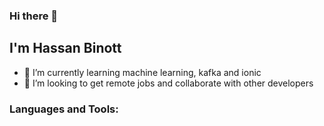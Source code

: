 ### Hi there 👋
## I'm Hassan Binott



- 🌱 I’m currently learning machine learning, kafka and ionic
- 👯 I’m looking to get remote jobs and collaborate with other developers

### Languages and Tools:


<!--
**HassanBnot/HassanBnot** is a ✨ _special_ ✨ repository because its `README.md` (this file) appears on your GitHub profile.

Here are some ideas to get you started:

- 🔭 I’m currently working on ...
- 🌱 I’m currently learning ...
- 👯 I’m looking to collaborate on ...
- 🤔 I’m looking for help with ...
- 💬 Ask me about ...
- 📫 How to reach me: ...
- 😄 Pronouns: ...
- ⚡ Fun fact: ...
-->
